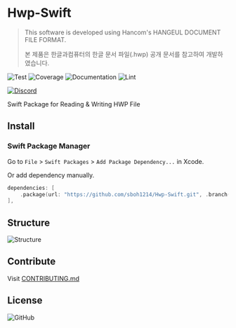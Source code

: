 # Hwp-Swift

> This software is developed using Hancom's HANGEUL DOCUMENT FILE FORMAT.
>
> 본 제품은 한글과컴퓨터의 한글 문서 파일(.hwp) 공개 문서를 참고하여 개발하였습니다.

![Test](https://github.com/sboh1214/Hwp-Swift/workflows/Test/badge.svg)
![Coverage](https://github.com/sboh1214/Hwp-Swift/workflows/Coverage/badge.svg)
![Documentation](https://github.com/sboh1214/Hwp-Swift/workflows/Documentation/badge.svg)
![Lint](https://github.com/sboh1214/Hwp-Swift/workflows/Lint/badge.svg)

[![Discord](https://img.shields.io/discord/761775951012692018?label=Discord)](https://discord.gg/rV6d5JX)

Swift Package for Reading & Writing HWP File

## Install

### Swift Package Manager

Go to ```File``` > ```Swift Packages``` > ```Add Package Dependency...``` in Xcode.

Or add dependency manually.

```swift
dependencies: [
    .package(url: "https://github.com/sboh1214/Hwp-Swift.git", .branch("main")),
],
```

## Structure

![Structure](https://github.com/sboh1214/Hwp-Swift/blob/main/.github/structure/Structure.png)

## Contribute

Visit [CONTRIBUTING.md](https://github.com/sboh1214/Hwp-Swift/blob/main/CONTRIBUTING.md)

## License

![GitHub](https://img.shields.io/github/license/sboh1214/Hwp-Swift)
